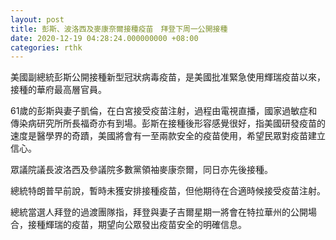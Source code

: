 ```yaml
---
layout: post
title: 彭斯、波洛西及麥康奈爾接種疫苗　拜登下周一公開接種
date: 2020-12-19 04:28:24.000000000 +08:00
categories: rthk
---
```


美國副總統彭斯公開接種新型冠狀病毒疫苗，是美國批准緊急使用輝瑞疫苗以來，接種的華府最高層官員。

61歲的彭斯與妻子凱倫，在白宮接受疫苗注射，過程由電視直播，國家過敏症和傳染病研究所所長福奇亦有到場。彭斯在接種後形容感覺很好，指美國研發疫苗的速度是醫學界的奇蹟，美國將會有一至兩款安全的疫苗使用，希望民眾對疫苗建立信心。

眾議院議長波洛西及參議院多數黨領袖麥康奈爾，同日亦先後接種。

總統特朗普早前說，暫時未獲安排接種疫苗，但他期待在合適時候接受疫苗注射。

總統當選人拜登的過渡團隊指，拜登與妻子吉爾星期一將會在特拉華州的公開場合，接種輝瑞的疫苗，期望向公眾發出疫苗安全的明確信息。
